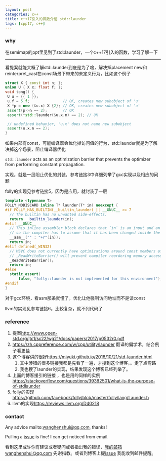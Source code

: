 ```yaml
---
layout: post
categories: c++
title: c++17引入的函数介绍 std::launder 
tags: [cpp17, c++]
---
```

  

### why

在semimap的ppt里见到了std::launder，一个c++17引入的函数，学习了解一下

---

看提案就能大概了解std::launder到底是为了啥，解决掉placement new和reinterpret_cast在const场景下带来的未定义行为，比如这个例子

 ```c++
struct X { const int n; };
union U { X x; float f; };
void tong() {
  U u = {{ 1 }};
  u.f = 5.f;               // OK, creates new subobject of 'u'
  X *p = new (&u.x) X {2}; // OK, creates new subobject of 'u'
  assert(p->n == 2);       // OK
  assert(*std::launder(&u.x.n) == 2); // OK

  // undefined behavior, 'u.x' does not name new subobject
  assert(u.x.n == 2);
}
 ```

如果内部有const，可能编译器会优化掉访问值的行为，std::launder就是为了解决掉这个场景，阻止编译器优化

`std::launder` acts as an optimization barrier that prevents the optimizer from performing constant propagation.



实现，就是一层阻止优化的封装，参考链接3中详细列举了gcc实现以及相应的问题



folly的实现见参考链接5，因为是应用，就封装了一层

```c++
template <typename T>
FOLLY_NODISCARD inline T* launder(T* in) noexcept {
#if FOLLY_HAS_BUILTIN(__builtin_launder) || __GNUC__ >= 7
  // The builtin has no unwanted side-effects.
  return __builtin_launder(in);
#elif __GNUC__
  // This inline assembler block declares that `in` is an input and an output,
  // so the compiler has to assume that it has been changed inside the block.
  __asm__("" : "+r"(in));
  return in;
#elif defined(_WIN32)
  // MSVC does not currently have optimizations around const members of structs.
  // _ReadWriteBarrier() will prevent compiler reordering memory accesses.
  _ReadWriteBarrier();
  return in;
#else
  static_assert(
      false, "folly::launder is not implemented for this environment");
#endif
}
```

对于gcc环境，看asm那条就懂了，优化让他强制访问地址而不是读const



llvm的实现见参考链接6，比较复杂，就不列代码了

### reference

1.  提案<http://www.open-std.org/jtc1/sc22/wg21/docs/papers/2017/p0532r0.pdf>
2.  <https://zh.cppreference.com/w/cpp/utility/launder> 翻译的偏学术，结合例子看更佳
3.  这个博客讲的很好<https://miyuki.github.io/2016/10/21/std-launder.html>
    1.  其中涉猎的很多链接我都是先看了一遍，才搜到这个博客。。走了点弯路
    2.  我也搜了launder的实现，结果发现这个博客已经列举了。
4.  上面的博客援引的链接 ，也是用的同样的实例<https://stackoverflow.com/questions/39382501/what-is-the-purpose-of-stdlaunder>
5.  folly的实现 <https://github.com/facebook/folly/blob/master/folly/lang/Launder.h>
6.  llvm的实现<https://reviews.llvm.org/D40218>

### contact

Any advice mailto:wanghenshui@qq.com, thanks! 

Pulling a [issue](https://github.com/wanghenshui/wanghenshui.github.io/issues/new) is fine! I can get noticed from email.

看到这里或许你有建议或者疑问或者指出我的错误，我的邮箱wanghenshui@qq.com 先谢指教。或者到博客上提[issue](https://github.com/wanghenshui/wanghenshui.github.io/issues/new) 我能收到邮件提醒。

